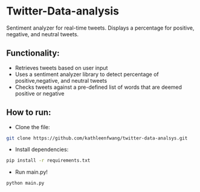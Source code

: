 # Twitter-Data-analysis

Sentiment analyzer for real-time tweets. Displays a percentage for positive, negative, and neutral tweets. 

##  Functionality: 

- Retrieves tweets based on user input 
- Uses a sentiment analyzer library to detect percentage of positive,negative, and neutral tweets
- Checks tweets against a pre-defined list of words that are deemed positive or negative 


## How to run: 
- Clone the file: 
```sh
git clone https://github.com/kathleenfwang/twitter-data-analsys.git
```
- Install dependencies: 
```sh
pip install -r requirements.txt
```
- Run main.py!
```sh
python main.py
```
